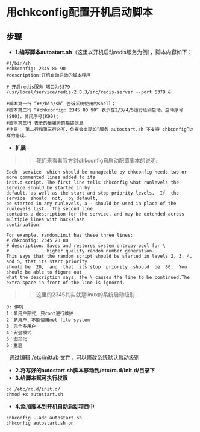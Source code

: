 # 用chkconfig配置开机启动脚本
## 步骤
* **1.编写脚本autostart.sh**（这里以开机启动redis服务为例），脚本内容如下：
```shell
#!/bin/sh
#chkconfig: 2345 80 90
#description:开机自动启动的脚本程序

# 开启redis服务 端口为6379
/usr/local/service/redis-2.8.3/src/redis-server --port 6379 &

#脚本第一行 “#!/bin/sh” 告诉系统使用的shell； 
#脚本第二行 “#chkconfig: 2345 80 90” 表示在2/3/4/5运行级别启动，启动序号(S80)，关闭序号(K90)； 
#脚本第三行 表示的是服务的描述信息  
#注意： 第二行和第三行必写，负责会出现如“服务 autostart.sh 不支持 chkconfig”这样的错误。
```
* **扩展**
>>我们来看看官方对chkconfig自启动配置脚本的说明:
```
Each  service  which should be manageable by chkconfig needs two or more commented lines added to its
init.d script. The first line tells chkconfig what runlevels the service should be started in by 
default, as well as the start and stop priority levels.  If  the service  should  not,  by default, 
be started in any runlevels, a - should be used in place of the runlevels list.  The second line 
contains a description for the service, and may be extended across multiple lines with backslash 
continuation.

For example, random.init has these three lines:
# chkconfig: 2345 20 80
# description: Saves and restores system entropy pool for \
#              higher quality random number generation.
This says that the random script should be started in levels 2, 3, 4, and 5, that its start priority 
should be  20,  and  that  its stop  priority  should  be  80.  You should be able to figure out 
what the description says; the \ causes the line to be continued.The extra space in front of the line is ignored.
```
>>这里的2345其实就是linux的系统启动级别：
```
0: 停机
1：单用户形式，只root进行维护
2：多用户，不能使用net file system
3：完全多用户
4：安全模式
5：图形化
6：重启
```
&nbsp;&nbsp;通过编辑 /etc/inittab 文件，可以修改系统默认启动级别
* **2.将写好的autostart.sh脚本移动到/etc/rc.d/init.d/目录下**  
* **3.给脚本赋可执行权限**
 ```shell
cd /etc/rc.d/init.d/
chmod +x autostart.sh
```
* **4.添加脚本到开机自动启动项目中**
 ```shell
chkconfig --add autostart.sh
chkconfig autostart.sh on
```
